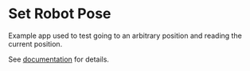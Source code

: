 # Set Robot Pose
Example app used to test going to an arbitrary position and reading the current position.

See [documentation](https://temi-guide.readthedocs.io/en/latest/developer/set-robot-pose.html) for details.
